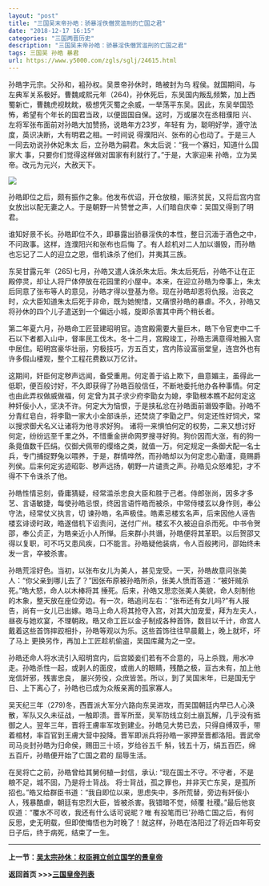 ```yaml
---
layout: "post"
title: "三国吴末帝孙皓：骄暴淫佚僭赏滥刑的亡国之君"
date: "2018-12-17 16:15"
categories: "三国两晋历史"
description: "三国吴末帝孙皓：骄暴淫佚僭赏滥刑的亡国之君"
tags: 三国吴 孙皓 暴君
url: https://www.y5000.com/zgls/sglj/24615.html
---
```






孙皓字元宗。父孙和，袓孙权。吴景帝孙休时，皓被封为乌
程侯。就国期间，与左典军关系极好。曹魏咸熙元年（264)，孙休死后，东吴国内叛乱频繁，加上西蜀新亡，曹魏虎视眈眈，极想凭灭蜀之余威，一举荡平东吴。因此，东吴举国恐怖，希望有个年长的国君当政，以便固国自保。这时，万或屡次在丞相濮阳
兴、左将军张布面前对孙皓大加赞扬，说皓年方23岁，年轻有 为，聪明好学，遵守法度，英识决断，大有明君之相。一时间说
得濮阳兴、张布的心也动了。于是三人一同去劝说孙休妃朱太 后，立孙皓为嗣君。朱太后说：“我一个寡妇，知道什么国家大
事，只要你们觉得这样做对国家有利就行了。”于是，大家迎来 孙皓，立为吴帝。改元为元兴，大赦天下。

![](https://img.y5000.com/uploads/allimg/170803/12-1FP3101241b2.jpg)

孙皓即位之后，颇有振作之象。他发布优诏，开仓放粮，赈济贫民，又将后宫内宫女放出以配无妻之人。于是朝野一片赞誉之声，人们暗自庆幸：吴国又得到了明君。

谁知好景不长。孙皓即位不久，即暴露出骄暴淫佚的本性，整日沉湎于酒色之中，不问政事。这样，连濮阳兴和张布也后悔
了。有人趁机对二人加以谮毁，而孙皓也忘记了二人的迎立之恩，借机诛杀了他们，并夷其三族。

东吴甘露元年（265)七月，孙皓又遣人诛杀朱太后。朱太后死后，孙皓不让在正殿停灵，却让人将尸体停放在花园里的小屋中。本来，在迎立孙皓为帝事上，朱太后同意了张布等人的意见，孙皓才得以登基为帝。现在孙皓却恩将仇报。治丧之时，众大臣知道朱太后死于非命，既为她惋惜，又痛恨孙皓的暴虐。不久，孙皓又将孙休的四个儿子遣送到一个偏远小城，旋即杀害其中两个稍长者。

第二年夏六月，孙皓命工匠营建昭明官。造宫殿需要大量巨木，皓下令官吏中二千石以下者都入山中，督率民工伐木。冬十二月，宫殿竣工，孙皓志满意得地搬入宫中居住。昭明宫豪华壮丽，穷极技巧，方五百丈，宫内陈设富丽堂皇，连宫外也有许多假山楼观，整个工程花费数以万亿计。

这期间，奸臣何定秽声远闻，备受重用。何定善于谄上欺下，曲意媚主，虽得此一低职，便百般讨好，不久即获得了孙皓百般信任，不断地委托他办各种事情。何定也由此弄权做威做福，何
定曾为其子求少府李勖女为媳，李勖根本瞧不起何定这种奸佞小人，坚决不许。何定大为恼恨，于是挟私忿在孙皓面前谮毁李勖。孙皓不分青红皂白，将李勖一家大小全部诛杀，还焚烧了李勖之尸。何定还性好饲犬，常以搜求御犬名义让诸将为他寻求好狗。
诸将一来惧怕何定的权势，二来又想讨好何定，纷纷远至千里之外，不惜重金拼命网罗搜寻好狗。狗价因而大涨，有的狗一条竟值数千匹绢。仅御犬佩带的缨络之类，就值一万。何定规定一条御犬配一名士兵，专门捕捉野兔以喂养，于是，群情哗然，而孙皓却以为何定忠心勤谨，竟赐爵列侯。后来何定劣迹昭彰、秽声远扬，朝野一片谴责之声。孙皓见众怒难犯，才不得不下令诛杀了他。

孙皓性情忌刻，昏庸猜疑，经常滥杀忠良大臣和胜于己者。侍郎张尚，因多才多艺、言语敏捷，每使孙皓忌恨，终因言语忤皓而被杀，中常侍楼玄以身作则，奉公守法，经常仗义执言，切
谏孙皓，名声极佳。皓素忌楼玄名声，后来因他人诬告楼玄诽谤时政，皓遂借机下诏责问，送付广州。楼玄不久被迫自杀而死。中书令贺邵，奉公贞正，为皓亲近小人所惮。后来群小共谮，孙皓便将其革职。以后贺邵又得以复职，可不巧又患风疾，口不能言。孙皓疑他装病，令人百般拷问，邵始终未发一言，卒被杀害。

孙皓荒淫好色。当初，以张布女儿为美人，甚见宠受。一天，孙皓故意问张美人：“你父亲到哪儿去了？”因张布原被孙皓所杀，张美人愤而答道：“被奸贼杀死。”皓大怒，命人以木棒将其
捶死。后来，孙皓又思恋张美人美貌，命人刻制他的木象，整天放在座位旁边。有一次，皓追问左右：“张布还有女儿吗?”有人报告，尚有一女儿已出嫁。皓马上命人将其抢夺入宫，对其大加宠爱，拜为左夫人，昼夜与她欢宴，不理朝政。皓又命工匠以金子制成各种首饰，数目以千计，命宫人戴着这些首饰摔跤相扑，孙皓等观以为乐。这些首饰往往早晨戴上，晚上就坏，坏了马上
更换另作，再加上工匠趁机偷盗，吴国库藏为之一空。

孙皓还命人将水流引入昭明宫内，后宫姬妾们若有不合意的，马上杀戮，用水冲走。孙皓杀性一起，或剥人的面皮，或凿人的眼睛，残酷之极，亘古未有，加上他宠信奸邪，残害忠良，
屡兴劳役，众庶皆苦。所以，到了吴国末年，已是国无宁日、上下离心了，孙皓也已成为众叛亲离的孤家寡人。

吴天纪三年（279)冬，西晋派大军分六路向东吴进攻，而吴国朝廷内早已人心涣散，军队又久未征战，一触即溃。晋军所至，吴军防线立刻土崩瓦解，几乎没有抵御之人。翌年三年，晋将王膚率军攻到建业。孙皓见大势已去，只得自缚双手，带着棺材，率百官到王膚大营中投降。晋军即派兵将孙皓一家押至晋都洛阳。晋武帝司马炎封孙皓为归命侯，赐田三十顷，岁给谷五千
斛，钱五十万，绢五百匹，绵五百斤，孙皓便开始了亡国之君的 屈辱生活。

在吴将亡之前，孙皓曾给其舅何植一封信，承认: “现在国土不守。不守者，不是粮不足，城不固，乃是将士背战。
将士背战，孤之罪也，并非天亡东吴，是孤所招也。”皓又给群臣书道：“我自即位以来，思虑失中，多所荒替，旁边有奸佞小
人，残暴酷虐，朝廷有忠烈大臣，皆被杀害。我错暗不觉，倾覆 社稷。”最后他哀叹道：“覆水不可收，我还有什么话可说昵？唯
有投笔而已'孙皓亡国之后，有何反思，史无明载，但即使悔悟也为时晚了！就这样，孙皓在洛阳过了将近四年苟安日子后，终于病死，结束了一生。

* * *

**上一节：[吴太宗孙休：权臣拥立创立国学的景皇帝 ](https://www.y5000.com/zgls/sglj/24614.html)**

**返回首页 >>>[三国皇帝列表](https://www.y5000.com/zgls/sglj/24636.html)**
